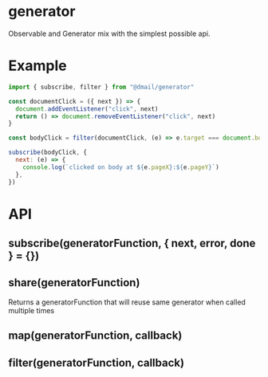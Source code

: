 # generator

Observable and Generator mix with the simplest possible api.

# Example

```js
import { subscribe, filter } from "@dmail/generator"

const documentClick = ({ next }) => {
  document.addEventListener("click", next)
  return () => document.removeEventListener("click", next)
}

const bodyClick = filter(documentClick, (e) => e.target === document.body)

subscribe(bodyClick, {
  next: (e) => {
    console.log(`clicked on body at ${e.pageX}:${e.pageY}`)
  },
})
```

# API

## subscribe(generatorFunction, { next, error, done } = {})

## share(generatorFunction)

Returns a generatorFunction that will reuse same generator when called multiple times

## map(generatorFunction, callback)

## filter(generatorFunction, callback)
